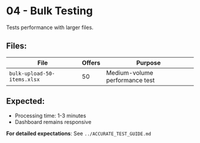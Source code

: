 # 04 - Bulk Testing

Tests performance with larger files.

## Files:

| File | Offers | Purpose |
|------|--------|---------|
| `bulk-upload-50-items.xlsx` | 50 | Medium-volume performance test |

## Expected:
- Processing time: 1-3 minutes
- Dashboard remains responsive

**For detailed expectations**: See `../ACCURATE_TEST_GUIDE.md`
